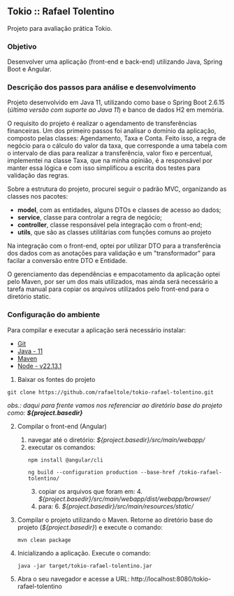 ## Tokio :: Rafael Tolentino

Projeto para avaliação prática Tokio.

### Objetivo
Desenvolver uma aplicação (front-end e back-end) utilizando Java, Spring Boot e Angular. 

### Descrição dos passos para análise e desenvolvimento
Projeto desenvolvido em Java 11, utilizando como base o Spring Boot 2.6.15 (_última versão 
com suporte ao Java 11_) e banco de dados H2 em memória.

O requisito do projeto é realizar o agendamento de transferências financeiras. Um dos primeiro passos foi analisar
o domínio da aplicação, composto pelas classes: Agendamento, Taxa e Conta. Feito isso, a regra de
negócio para o cálculo do valor da taxa, que corresponde a uma tabela com o intervalo de dias para realizar
a transferência, valor fixo e percentual, implementei na classe Taxa, que na minha opinião, é a responsável
por manter essa lógica e com isso simplificou a escrita dos testes para validação das regras.

Sobre a estrutura do projeto, procurei seguir o padrão MVC, organizando as classes nos pacotes:
* **model**, com as entidades, alguns DTOs e classes de acesso ao dados;
* **service**, classe para controlar a regra de negócio; 
* **controller**, classe responsável pela integração com o front-end;
* **utils**, que são as classes utilitárias com funções comuns ao projeto

Na integração com o front-end, optei por utilizar DTO para a transferência dos dados com as anotações para 
validação e um "transformador" para facilar a conversão entre DTO e Entidade.

O gerenciamento das dependências e empacotamento da aplicação optei pelo Maven, por ser um dos mais utilizados, mas 
ainda será necessário a tarefa manual para copiar os arquivos utilizados pelo front-end para o diretório static.

### Configuração do ambiente
Para compilar e executar a aplicação será necessário instalar:

* [Git](https://git-scm.com/downloads)
* [Java - 11](https://www.oracle.com/java/technologies/javase/jdk11-archive-downloads.html)
* [Maven](https://maven.apache.org/download.cgi)
* [Node - v22.13.1](https://nodejs.org/en/download)

1. Baixar os fontes do projeto

```
git clone https://github.com/rafaeltole/tokio-rafael-tolentino.git
```
_obs.: daqui para frente vamos nos referenciar ao diretório base do projeto como: **${project.basedir}**_

2. Compilar o front-end (Angular)
   1. navegar até o diretório: _${project.basedir}/src/main/webapp/_
   2. executar os comandos:
        ```
        npm install @angular/cli
        
        ng build --configuration production --base-href /tokio-rafael-tolentino/
        ```
      3. copiar os arquivos que foram em:
         4. _${project.basedir}/src/main/webapp/dist/webapp/browser/_    
      5. para:
         6. _${project.basedir}/src/main/resources/static/_


3. Compilar o projeto utilizando o Maven. Retorne ao diretório base do projeto (_${project.basedir}_) e execute o comando:
    ```
    mvn clean package
    ```

4. Inicializando a aplicação. Execute o comando:
    ```
    java -jar target/tokio-rafael-tolentino.jar
    ```
 
5. Abra o seu navegador e acesse a URL: http://localhost:8080/tokio-rafael-tolentino
